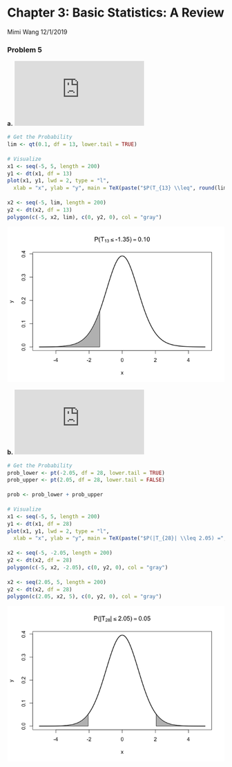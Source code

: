 Chapter 3: Basic Statistics: A Review
================
Mimi Wang
12/1/2019

### Problem 5

**a.** ![P(T\_{13} \\leq ?)
= 0.10](https://latex.codecogs.com/png.latex?P%28T_%7B13%7D%20%5Cleq%20%3F%29%20%3D%200.10
"P(T_{13} \\leq ?) = 0.10")

``` r
# Get the Probability
lim <- qt(0.1, df = 13, lower.tail = TRUE)

# Visualize
x1 <- seq(-5, 5, length = 200)
y1 <- dt(x1, df = 13)
plot(x1, y1, lwd = 2, type = "l",
  xlab = "x", ylab = "y", main = TeX(paste("$P(T_{13} \\leq", round(lim, 2),") = 0.10")))

x2 <- seq(-5, lim, length = 200)
y2 <- dt(x2, df = 13)
polygon(c(-5, x2, lim), c(0, y2, 0), col = "gray")
```

![](Chap03_Prob05_files/figure-gfm/unnamed-chunk-1-1.png)<!-- -->

**b.** ![P(|T\_{28}| \\geq 2.05) =
?](https://latex.codecogs.com/png.latex?P%28%7CT_%7B28%7D%7C%20%5Cgeq%202.05%29%20%3D%20%3F
"P(|T_{28}| \\geq 2.05) = ?")

``` r
# Get the Probability
prob_lower <- pt(-2.05, df = 28, lower.tail = TRUE)
prob_upper <- pt(2.05, df = 28, lower.tail = FALSE)

prob <- prob_lower + prob_upper

# Visualize
x1 <- seq(-5, 5, length = 200)
y1 <- dt(x1, df = 28)
plot(x1, y1, lwd = 2, type = "l",
  xlab = "x", ylab = "y", main = TeX(paste("$P(|T_{28}| \\leq 2.05) =", round(prob, 2))))

x2 <- seq(-5, -2.05, length = 200)
y2 <- dt(x2, df = 28)
polygon(c(-5, x2, -2.05), c(0, y2, 0), col = "gray")

x2 <- seq(2.05, 5, length = 200)
y2 <- dt(x2, df = 28)
polygon(c(2.05, x2, 5), c(0, y2, 0), col = "gray")
```

![](Chap03_Prob05_files/figure-gfm/unnamed-chunk-2-1.png)<!-- -->
